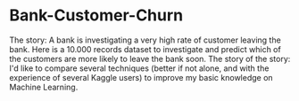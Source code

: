 # Bank-Customer-Churn
The story: A bank is investigating a very high rate of customer leaving the bank. Here is a 10.000 records dataset to investigate and predict which of the customers are more likely to leave the bank soon.  The story of the story: I'd like to compare several techniques (better if not alone, and with the experience of several Kaggle users) to improve my basic knowledge on Machine Learning.
